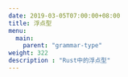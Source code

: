 ```yaml
---
date: 2019-03-05T07:00:00+08:00
title: 浮点型
menu:
  main:
    parent: "grammar-type"
weight: 322
description : "Rust中的浮点型"
---
```



